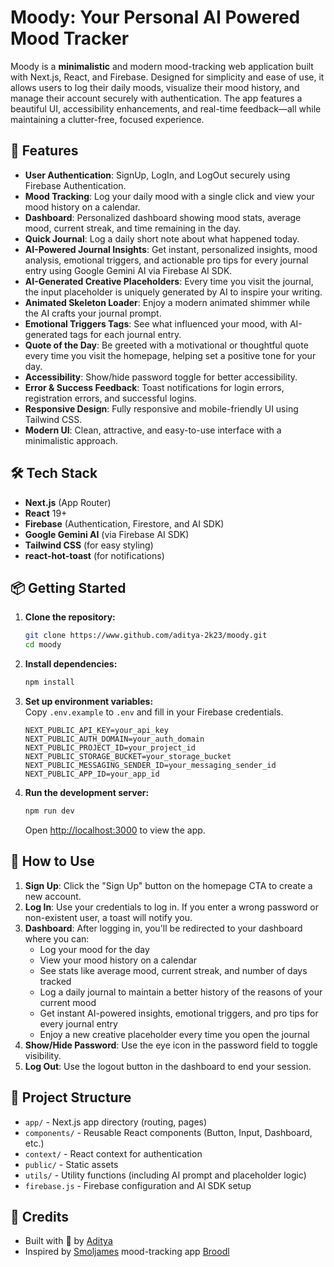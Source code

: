 # Moody: Your Personal AI Powered Mood Tracker

Moody is a **minimalistic** and modern mood-tracking web application built with Next.js, React, and Firebase. Designed for simplicity and ease of use, it allows users to log their daily moods, visualize their mood history, and manage their account securely with authentication. The app features a beautiful UI, accessibility enhancements, and real-time feedback—all while maintaining a clutter-free, focused experience.

## 🚀 Features

- **User Authentication**: SignUp, LogIn, and LogOut securely using Firebase Authentication.
- **Mood Tracking**: Log your daily mood with a single click and view your mood history on a calendar.
- **Dashboard**: Personalized dashboard showing mood stats, average mood, current streak, and time remaining in the day.
- **Quick Journal**: Log a daily short note about what happened today.
- **AI-Powered Journal Insights**: Get instant, personalized insights, mood analysis, emotional triggers, and actionable pro tips for every journal entry using Google Gemini AI via Firebase AI SDK.
- **AI-Generated Creative Placeholders**: Every time you visit the journal, the input placeholder is uniquely generated by AI to inspire your writing.
- **Animated Skeleton Loader**: Enjoy a modern animated shimmer while the AI crafts your journal prompt.
- **Emotional Triggers Tags**: See what influenced your mood, with AI-generated tags for each journal entry.
- **Quote of the Day**: Be greeted with a motivational or thoughtful quote every time you visit the homepage, helping set a positive tone for your day.
- **Accessibility**: Show/hide password toggle for better accessibility.
- **Error & Success Feedback**: Toast notifications for login errors, registration errors, and successful logins.
- **Responsive Design**: Fully responsive and mobile-friendly UI using Tailwind CSS.
- **Modern UI**: Clean, attractive, and easy-to-use interface with a minimalistic approach.

## 🛠️ Tech Stack

- **Next.js** (App Router)
- **React** 19+
- **Firebase** (Authentication, Firestore, and AI SDK)
- **Google Gemini AI** (via Firebase AI SDK)
- **Tailwind CSS** (for easy styling)
- **react-hot-toast** (for notifications)

## 📦 Getting Started

1. **Clone the repository:**

   ```sh
   git clone https://www.github.com/aditya-2k23/moody.git
   cd moody
   ```

2. **Install dependencies:**

   ```sh
   npm install
   ```

3. **Set up environment variables:**  
   Copy `.env.example` to `.env` and fill in your Firebase credentials.

     ```env
     NEXT_PUBLIC_API_KEY=your_api_key
     NEXT_PUBLIC_AUTH_DOMAIN=your_auth_domain
     NEXT_PUBLIC_PROJECT_ID=your_project_id
     NEXT_PUBLIC_STORAGE_BUCKET=your_storage_bucket
     NEXT_PUBLIC_MESSAGING_SENDER_ID=your_messaging_sender_id
     NEXT_PUBLIC_APP_ID=your_app_id
     ```

4. **Run the development server:**

   ```sh
   npm run dev
   ```

   Open [http://localhost:3000](http://localhost:3000) to view the app.

## 📝 How to Use

1. **Sign Up**: Click the "Sign Up" button on the homepage CTA to create a new account.
2. **Log In**: Use your credentials to log in. If you enter a wrong password or non-existent user, a toast will notify you.
3. **Dashboard**: After logging in, you'll be redirected to your dashboard where you can:
   - Log your mood for the day
   - View your mood history on a calendar
   - See stats like average mood, current streak, and number of days tracked
   - Log a daily journal to maintain a better history of the reasons of your current mood
   - Get instant AI-powered insights, emotional triggers, and pro tips for every journal entry
   - Enjoy a new creative placeholder every time you open the journal
4. **Show/Hide Password**: Use the eye icon in the password field to toggle visibility.
5. **Log Out**: Use the logout button in the dashboard to end your session.

## 📁 Project Structure

- `app/` - Next.js app directory (routing, pages)
- `components/` - Reusable React components (Button, Input, Dashboard, etc.)
- `context/` - React context for authentication
- `public/` - Static assets
- `utils/` - Utility functions (including AI prompt and placeholder logic)
- `firebase.js` - Firebase configuration and AI SDK setup

## 🙏 Credits

- Built with 💜 by [Aditya](https://github.com/aditya-2k23)
- Inspired by [Smoljames](https://www.youtube.com/@Smoljames) mood-tracking app [Broodl](https://github.com/jamezmca/broodl/)
